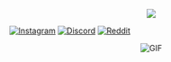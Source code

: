 <p align="center"> 
  <img src="https://capsule-render.vercel.app/api?text=Welcome&animation=fadeIn&type=transparent&color=gradient&height=100"/> 
</p>

[![Instagram](https://img.shields.io/badge/Instagram-%23E4405F.svg?style=for-the-badge&logo=Instagram&logoColor=white)](https://www.instagram.com/0_zaruka_0/)
[![Discord](https://img.shields.io/badge/Discord-%235865F2.svg?style=for-the-badge&logo=discord&logoColor=white)](https://discord.com/users/l_l)
[![Reddit](https://img.shields.io/badge/Reddit-%23FF4500.svg?style=for-the-badge&logo=Reddit&logoColor=white)](https://www.reddit.com/user/0_zaruka_0/)

<p align="center">
  <img src="https://c.tenor.com/EA_WtSxVQKMAAAAd/tenor.gif" alt="GIF">
</p>


